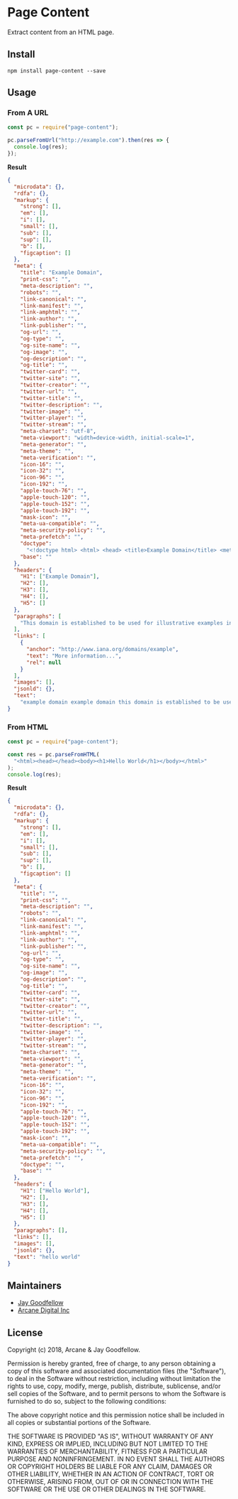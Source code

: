 # Page Content

Extract content from an HTML page.

## Install

```
npm install page-content --save
```

## Usage

### From A URL

```javascript
const pc = require("page-content");

pc.parseFromUrl("http://example.com").then(res => {
  console.log(res);
});
```

**Result**

```json
{
  "microdata": {},
  "rdfa": {},
  "markup": {
    "strong": [],
    "em": [],
    "i": [],
    "small": [],
    "sub": [],
    "sup": [],
    "b": [],
    "figcaption": []
  },
  "meta": {
    "title": "Example Domain",
    "print-css": "",
    "meta-description": "",
    "robots": "",
    "link-canonical": "",
    "link-manifest": "",
    "link-amphtml": "",
    "link-author": "",
    "link-publisher": "",
    "og-url": "",
    "og-type": "",
    "og-site-name": "",
    "og-image": "",
    "og-description": "",
    "og-title": "",
    "twitter-card": "",
    "twitter-site": "",
    "twitter-creator": "",
    "twitter-url": "",
    "twitter-title": "",
    "twitter-description": "",
    "twitter-image": "",
    "twitter-player": "",
    "twitter-stream": "",
    "meta-charset": "utf-8",
    "meta-viewport": "width=device-width, initial-scale=1",
    "meta-generator": "",
    "meta-theme": "",
    "meta-verification": "",
    "icon-16": "",
    "icon-32": "",
    "icon-96": "",
    "icon-192": "",
    "apple-touch-76": "",
    "apple-touch-120": "",
    "apple-touch-152": "",
    "apple-touch-192": "",
    "mask-icon": "",
    "meta-ua-compatible": "",
    "meta-security-policy": "",
    "meta-prefetch": "",
    "doctype":
      "<!doctype html> <html> <head> <title>Example Domain</title> <meta charset=\"utf-8\" /> <meta http-equiv=\"Content-type\" content=\"text/html; charset=utf-8\" /> <meta name=\"viewport\" content=\"width=device-width, initial-scale=1\" /> <style type=\"text/css\"> body { background-color: #f0f0f2; margin: 0; padding: 0; font-family: \"Open Sans\", \"Helvetica Neue\", Helvetica, Arial, sans-serif; } div { width: 600px; margin: 5em auto; padding: 50px; background-color: #fff; border-radius: 1em; } a:link, a:visited { color: #38488f; text-decoration: none; } @media (max-width: 700px) { body { background-color: #fff; } div { width: auto; margin: 0 auto; border-radius: 0; padding: 1em; } } </style> </head> <body> <div> <h1>Example Domain</h1> <p>This domain is established to be used for illustrative examples in documents. You may use this domain in examples without prior coordination or asking for permission.</p> <p><a href=\"http://www.iana.org/domains/example\">More information...</a></p> </div> </body> </html>",
    "base": ""
  },
  "headers": {
    "H1": ["Example Domain"],
    "H2": [],
    "H3": [],
    "H4": [],
    "H5": []
  },
  "paragraphs": [
    "This domain is established to be used for illustrative examples in documents. You may use this domain in examples without prior coordination or asking for permission."
  ],
  "links": [
    {
      "anchor": "http://www.iana.org/domains/example",
      "text": "More information...",
      "rel": null
    }
  ],
  "images": [],
  "jsonld": {},
  "text":
    "example domain example domain this domain is established to be used for illustrative examples in documents you may use this domain in examples without prior coordination or asking for permission more information"
}
```

### From HTML

```javascript
const pc = require("page-content");

const res = pc.parseFromHTML(
  "<html><head></head><body><h1>Hello World</h1></body></html>"
);
console.log(res);
```

**Result**

```json
{
  "microdata": {},
  "rdfa": {},
  "markup": {
    "strong": [],
    "em": [],
    "i": [],
    "small": [],
    "sub": [],
    "sup": [],
    "b": [],
    "figcaption": []
  },
  "meta": {
    "title": "",
    "print-css": "",
    "meta-description": "",
    "robots": "",
    "link-canonical": "",
    "link-manifest": "",
    "link-amphtml": "",
    "link-author": "",
    "link-publisher": "",
    "og-url": "",
    "og-type": "",
    "og-site-name": "",
    "og-image": "",
    "og-description": "",
    "og-title": "",
    "twitter-card": "",
    "twitter-site": "",
    "twitter-creator": "",
    "twitter-url": "",
    "twitter-title": "",
    "twitter-description": "",
    "twitter-image": "",
    "twitter-player": "",
    "twitter-stream": "",
    "meta-charset": "",
    "meta-viewport": "",
    "meta-generator": "",
    "meta-theme": "",
    "meta-verification": "",
    "icon-16": "",
    "icon-32": "",
    "icon-96": "",
    "icon-192": "",
    "apple-touch-76": "",
    "apple-touch-120": "",
    "apple-touch-152": "",
    "apple-touch-192": "",
    "mask-icon": "",
    "meta-ua-compatible": "",
    "meta-security-policy": "",
    "meta-prefetch": "",
    "doctype": "",
    "base": ""
  },
  "headers": {
    "H1": ["Hello World"],
    "H2": [],
    "H3": [],
    "H4": [],
    "H5": []
  },
  "paragraphs": [],
  "links": [],
  "images": [],
  "jsonld": {},
  "text": "hello world"
}
```

## Maintainers

- [Jay Goodfellow](https://github.com/jaygoodfellow)
- [Arcane Digital Inc](https://github.com/arcanedigital)

## License

Copyright (c) 2018, Arcane & Jay Goodfellow.

Permission is hereby granted, free of charge, to any person obtaining a copy of this software and associated documentation files (the "Software"), to deal in the Software without restriction, including without limitation the rights to use, copy, modify, merge, publish, distribute, sublicense, and/or sell copies of the Software, and to permit persons to whom the Software is furnished to do so, subject to the following conditions:

The above copyright notice and this permission notice shall be included in all copies or substantial portions of the Software.

THE SOFTWARE IS PROVIDED "AS IS", WITHOUT WARRANTY OF ANY KIND, EXPRESS OR IMPLIED, INCLUDING BUT NOT LIMITED TO THE WARRANTIES OF MERCHANTABILITY, FITNESS FOR A PARTICULAR PURPOSE AND NONINFRINGEMENT. IN NO EVENT SHALL THE AUTHORS OR COPYRIGHT HOLDERS BE LIABLE FOR ANY CLAIM, DAMAGES OR OTHER LIABILITY, WHETHER IN AN ACTION OF CONTRACT, TORT OR OTHERWISE, ARISING FROM, OUT OF OR IN CONNECTION WITH THE SOFTWARE OR THE USE OR OTHER DEALINGS IN THE SOFTWARE.

